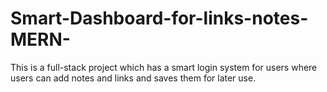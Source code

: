 # Smart-Dashboard-for-links-notes-MERN-
This is a full-stack project which has a smart login system for users where users can add notes and links and saves them for later use.
